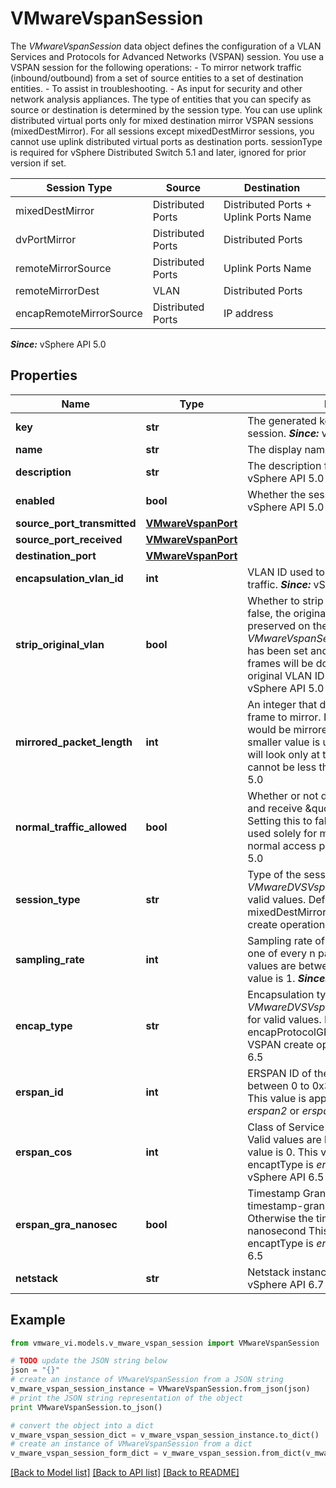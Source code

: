 # VMwareVspanSession

The *VMwareVspanSession* data object defines the configuration of a VLAN Services and Protocols for Advanced Networks (VSPAN) session.  You use a VSPAN session for the following operations: - To mirror network traffic (inbound/outbound) from a set of source   entities to a set of destination entities. - To assist in troubleshooting. - As input for security and other network analysis appliances.    The type of entities that you can specify as source or destination is determined by the session type. You can use uplink distributed virtual ports only for mixed destination mirror VSPAN sessions (mixedDestMirror). For all sessions except mixedDestMirror sessions, you cannot use uplink distributed virtual ports as destination ports. sessionType is required for vSphere Distributed Switch 5.1 and later, ignored for prior version if set. <table> <thead> <tr> <th>Session Type</th> <th>Source</th> <th>Destination </th> </tr> </thead> <tbody> <tr> <td>mixedDestMirror</td> <td>Distributed Ports</td> <td>Distributed Ports + Uplink Ports Name</td> </tr> <tr> <td>dvPortMirror</td> <td>Distributed Ports</td> <td>Distributed Ports</td> </tr> <tr> <td>remoteMirrorSource</td> <td>Distributed Ports</td> <td>Uplink Ports Name</td> </tr> <tr> <td>remoteMirrorDest</td> <td>VLAN</td> <td>Distributed Ports</td> </tr> <tr> <td>encapRemoteMirrorSource</td> <td>Distributed Ports</td> <td>IP address</td> </tr> </tbody> </table>  ***Since:*** vSphere API 5.0 

## Properties
Name | Type | Description | Notes
------------ | ------------- | ------------- | -------------
**key** | **str** | The generated key as the identifier for the session.  ***Since:*** vSphere API 5.0  | [optional] 
**name** | **str** | The display name.  ***Since:*** vSphere API 5.0  | [optional] 
**description** | **str** | The description for the session.  ***Since:*** vSphere API 5.0  | [optional] 
**enabled** | **bool** | Whether the session is enabled.  ***Since:*** vSphere API 5.0  | 
**source_port_transmitted** | [**VMwareVspanPort**](VMwareVspanPort.md) |  | [optional] 
**source_port_received** | [**VMwareVspanPort**](VMwareVspanPort.md) |  | [optional] 
**destination_port** | [**VMwareVspanPort**](VMwareVspanPort.md) |  | [optional] 
**encapsulation_vlan_id** | **int** | VLAN ID used to encapsulate the mirrored traffic.  ***Since:*** vSphere API 5.0  | [optional] 
**strip_original_vlan** | **bool** | Whether to strip the original VLAN tag.  if false, the original VLAN tag will be preserved on the mirrored traffic. If *VMwareVspanSession.encapsulationVlanId* has been set and this property is false, the frames will be double tagged with the original VLAN ID as the inner tag.  ***Since:*** vSphere API 5.0  | 
**mirrored_packet_length** | **int** | An integer that describes how much of each frame to mirror.  If unset, all of the frame would be mirrored. Setting this property to a smaller value is useful when the consumer will look only at the headers. The value cannot be less than 60.  ***Since:*** vSphere API 5.0  | [optional] 
**normal_traffic_allowed** | **bool** | Whether or not destination ports can send and receive \&quot;normal\&quot; traffic.  Setting this to false will make mirror ports be used solely for mirroring and not double as normal access ports.  ***Since:*** vSphere API 5.0  | 
**session_type** | **str** | Type of the session.  See *VMwareDVSVspanSessionType_enum* for valid values. Default value is mixedDestMirror if unspecified in a VSPAN create operation.  ***Since:*** vSphere API 5.1  | [optional] 
**sampling_rate** | **int** | Sampling rate of the session.  If its value is n, one of every n packets is mirrored. Valid values are between 1 to 65535, and default value is 1.  ***Since:*** vSphere API 5.1  | [optional] 
**encap_type** | **str** | Encapsulation type of the session.  See *VMwareDVSVspanSessionEncapType_enum* for valid values. Default value is encapProtocolGRE if unspecified in a VSPAN create operation.  ***Since:*** vSphere API 6.5  | [optional] 
**erspan_id** | **int** | ERSPAN ID of the session.  Valid values are between 0 to 0x3ff, and default value is 0. This value is applicable only if encaptType is *erspan2* or *erspan3*  ***Since:*** vSphere API 6.5  | [optional] 
**erspan_cos** | **int** | Class of Service of the monitored frame.  Valid values are between 0 to 7, and default value is 0. This value is applicable only if encaptType is *erspan2* or *erspan3*  ***Since:*** vSphere API 6.5  | [optional] 
**erspan_gra_nanosec** | **bool** | Timestamp Granularity.  If the value is false, timestamp-granularity will be microsecond. Otherwise the timestamp-granularity will be nanosecond This value is applicable only if encaptType is *erspan3*  ***Since:*** vSphere API 6.5  | [optional] 
**netstack** | **str** | Netstack instance of the session.  ***Since:*** vSphere API 6.7  | [optional] 

## Example

```python
from vmware_vi.models.v_mware_vspan_session import VMwareVspanSession

# TODO update the JSON string below
json = "{}"
# create an instance of VMwareVspanSession from a JSON string
v_mware_vspan_session_instance = VMwareVspanSession.from_json(json)
# print the JSON string representation of the object
print VMwareVspanSession.to_json()

# convert the object into a dict
v_mware_vspan_session_dict = v_mware_vspan_session_instance.to_dict()
# create an instance of VMwareVspanSession from a dict
v_mware_vspan_session_form_dict = v_mware_vspan_session.from_dict(v_mware_vspan_session_dict)
```
[[Back to Model list]](../README.md#documentation-for-models) [[Back to API list]](../README.md#documentation-for-api-endpoints) [[Back to README]](../README.md)



